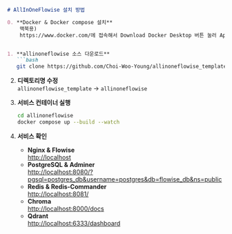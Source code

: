 ```markdown
# AllInOneFlowise 설치 방법

0. **Docker & Docker compose 설치**
    맥북용)
    https://www.docker.com/에 접속해서 Download Docker Desktop 버튼 눌러 Apple Silicon 다운받아 설치


1. **allinoneflowise 소스 다운로드**  
   ```bash
   git clone https://github.com/Choi-Woo-Young/allinoneflowise_template.git
   ```

2. **디렉토리명 수정**  
   `allinoneflowise_template` → `allinoneflowise`

3. **서비스 컨테이너 실행**  
   ```bash
   cd allinoneflowise
   docker compose up --build --watch
   ```

4. **서비스 확인**  
   - **Nginx & Flowise**  
     [http://localhost](http://localhost)  
   - **PostgreSQL & Adminer**  
     [http://localhost:8080/?pgsql=postgres_db&username=postgres&db=flowise_db&ns=public](http://localhost:8080/?pgsql=postgres_db&username=postgres&db=flowise_db&ns=public)
   - **Redis & Redis-Commander**  
     [http://localhost:8081/](http://localhost:8081/)
   - **Chroma**  
     [http://localhost:8000/docs](http://localhost:8000/docs)
   - **Qdrant**  
     [http://localhost:6333/dashboard](http://localhost:6333/dashboard)
```